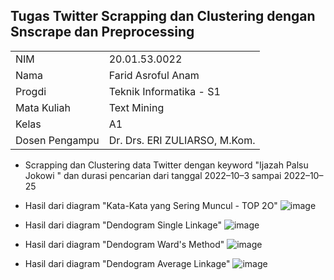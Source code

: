 
<h2>Tugas Twitter Scrapping dan Clustering dengan Snscrape dan Preprocessing</h2>

<b>
    <table style="border-collapse: 2px solid;">
        <tr>
          <td>NIM </td>
          <td> 20.01.53.0022</td>
        </tr>
        <tr>
          <td>Nama </td>
          <td> Farid Asroful Anam</td>
        </tr>
        <tr>
          <td>Progdi </td>
          <td> Teknik Informatika - S1</td>
        </tr>
        <tr>
          <td>Mata Kuliah </td>
          <td> Text Mining</td>
        </tr>
        <tr>
          <td>Kelas </td>
          <td> A1</td>
        </tr>
        <tr>
          <td>Dosen Pengampu </td>
          <td> Dr. Drs. ERI ZULIARSO, M.Kom.</td>
        </tr>
      </table>
</b>


*  Scrapping dan Clustering data Twitter dengan keyword "Ijazah Palsu Jokowi " dan durasi pencarian dari tanggal 2022–10–3 sampai 2022–10–25
*  Hasil dari diagram "Kata-Kata yang Sering Muncul - TOP 2O"
![image](https://user-images.githubusercontent.com/74556111/197601552-88dadcdb-1db4-4526-9ae8-6c737b275f0e.png)

*  Hasil dari diagram "Dendogram Single Linkage"
![image](https://user-images.githubusercontent.com/74556111/197601639-1b753852-85d3-4976-9656-7078b93a8802.png)

* Hasil dari diagram "Dendogram Ward's Method"
![image](https://user-images.githubusercontent.com/74556111/197601706-f7f68f8a-6bc6-471a-82aa-ba86a361da1f.png)

* Hasil dari diagram "Dendogram Average Linkage"
![image](https://user-images.githubusercontent.com/74556111/197601782-e6a55ba4-6670-4966-9733-28bcf9465273.png)
